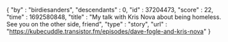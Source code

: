 {
  "by" : "birdiesanders",
  "descendants" : 0,
  "id" : 37204473,
  "score" : 22,
  "time" : 1692580848,
  "title" : "My talk with Kris Nova about being homeless. See you on the other side, friend",
  "type" : "story",
  "url" : "https://kubecuddle.transistor.fm/episodes/dave-fogle-and-kris-nova"
}
